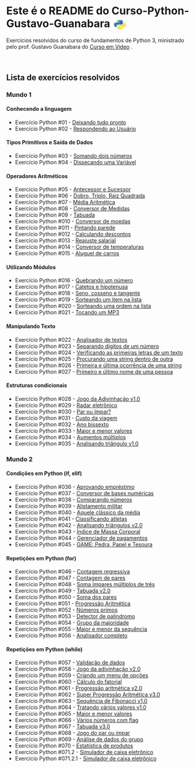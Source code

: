 <div style="display: inline_block"><br>
  <h1>Este é o README do Curso-Python-Gustavo-Guanabara
  <img align="center" alt="Rafa-Python" height="30" width="40" src="https://raw.githubusercontent.com/devicons/devicon/master/icons/python/python-original.svg">
</div>

Exercícios resolvidos do curso de fundamentos de Python 3, ministrado pelo prof. Gustavo Guanabara do [Curso em Vídeo](https://www.youtube.com/channel/UCrWvhVmt0Qac3HgsjQK62FQ) .

 <br> 

## Lista de exercícios resolvidos

### Mundo 1
  
#### Conhecendo a linguagem
- Exercício Python #01 - [Deixando tudo pronto](https://github.com/felipe-lovato/Curso-Python-Gustavo-Guanabara/blob/main/Mundo%201/ex001.py)
- Exercício Python #02 - [Respondendo ao Usuário](https://github.com/felipe-lovato/Curso-Python-Gustavo-Guanabara/blob/main/Mundo%201/ex002.py)

#### Tipos Primitivos e Saída de Dados
- Exercício Python #03 - [Somando dois números](https://github.com/felipe-lovato/Curso-Python-Gustavo-Guanabara/blob/main/Mundo%201/ex003.py)
- Exercício Python #04 - [Dissecando uma Variável](https://github.com/felipe-lovato/Curso-Python-Gustavo-Guanabara/blob/main/Mundo%201/ex004.py)

#### Operadores Aritméticos
- Exercício Python #05 - [Antecessor e Sucessor](https://github.com/felipe-lovato/Curso-Python-Gustavo-Guanabara/blob/main/Mundo%201/ex005.py)
- Exercício Python #06 - [Dobro, Triplo, Raiz Quadrada](https://github.com/felipe-lovato/Curso-Python-Gustavo-Guanabara/blob/main/Mundo%201/ex006.py)
- Exercício Python #07 - [Média Aritmética](https://github.com/felipe-lovato/Curso-Python-Gustavo-Guanabara/blob/main/Mundo%201/ex007.py)
- Exercício Python #08 - [Conversor de Medidas](https://github.com/felipe-lovato/Curso-Python-Gustavo-Guanabara/blob/main/Mundo%201/ex008.py)
- Exercício Python #09 - [Tabuada](https://github.com/felipe-lovato/Curso-Python-Gustavo-Guanabara/blob/main/Mundo%201/ex009.py)
- Exercício Python #010 - [Conversor de moedas](https://github.com/felipe-lovato/Curso-Python-Gustavo-Guanabara/blob/main/Mundo%201/ex010.py)
- Exercício Python #011 - [Pintando parede](https://github.com/felipe-lovato/Curso-Python-Gustavo-Guanabara/blob/main/Mundo%201/ex011.py)
- Exercício Python #012 - [Calculando descontos](https://github.com/felipe-lovato/Curso-Python-Gustavo-Guanabara/blob/main/Mundo%201/ex012.py)
- Exercício Python #013 - [Reajuste salarial](https://github.com/felipe-lovato/Curso-Python-Gustavo-Guanabara/blob/main/Mundo%201/ex013.py)
- Exercício Python #014 - [Conversor de temperaturas](https://github.com/felipe-lovato/Curso-Python-Gustavo-Guanabara/blob/main/Mundo%201/ex014.py)
- Exercício Python #015 - [Aluguel de carros](https://github.com/felipe-lovato/Curso-Python-Gustavo-Guanabara/blob/main/Mundo%201/ex015.py)

#### Utilizando Módulos

- Exercício Python #016 - [Quebrando um número](https://github.com/felipe-lovato/Curso-Python-Gustavo-Guanabara/blob/main/Mundo%201/ex016.py)
- Exercício Python #017 - [Catetos e hipotenusa](https://github.com/felipe-lovato/Curso-Python-Gustavo-Guanabara/blob/main/Mundo%201/ex017.py)
- Exercício Python #018 - [Seno, cosseno e tangente](https://github.com/felipe-lovato/Curso-Python-Gustavo-Guanabara/blob/main/Mundo%201/ex018.py)
- Exercício Python #019 - [Sorteando um item na lista](https://github.com/felipe-lovato/Curso-Python-Gustavo-Guanabara/blob/main/Mundo%201/ex019.py)
- Exercício Python #020 - [Sorteando uma ordem na lista](https://github.com/felipe-lovato/Curso-Python-Gustavo-Guanabara/blob/main/Mundo%201/ex020.py)
- Exercício Python #021 - [Tocando um MP3](https://github.com/felipe-lovato/Curso-Python-Gustavo-Guanabara/blob/main/Mundo%201/ex021.py)

#### Manipulando Texto

- Exercício Python #022 - [Analisador de textos](https://github.com/felipe-lovato/Curso-Python-Gustavo-Guanabara/blob/main/Mundo%201/ex022.py)
- Exercício Python #023 - [Separando dígitos de um número](https://github.com/felipe-lovato/Curso-Python-Gustavo-Guanabara/blob/main/Mundo%201/ex023.py)
- Exercício Python #024 - [Verificando as primeiras letras de um texto](https://github.com/felipe-lovato/Curso-Python-Gustavo-Guanabara/blob/main/Mundo%201/ex024.py)
- Exercício Python #025 - [Procurando uma string dentro de outra](https://github.com/felipe-lovato/Curso-Python-Gustavo-Guanabara/blob/main/Mundo%201/ex025.py)
- Exercício Python #026 - [Primeira e última ocorrência de uma string](https://github.com/felipe-lovato/Curso-Python-Gustavo-Guanabara/blob/main/Mundo%201/ex026.py)
- Exercício Python #027 - [Primeiro e último nome de uma pessoa](https://github.com/felipe-lovato/Curso-Python-Gustavo-Guanabara/blob/main/Mundo%201/ex027.py)
  
#### Estruturas condicionais

- Exercício Python #028 - [Jogo da Adivinhação v1.0](https://github.com/felipe-lovato/Curso-Python-Gustavo-Guanabara/blob/main/Mundo%201/ex028.py)
- Exercício Python #029 - [Radar eletrônico](https://github.com/felipe-lovato/Curso-Python-Gustavo-Guanabara/blob/main/Mundo%201/ex029.py)
- Exercício Python #030 - [Par ou ímpar?](https://github.com/felipe-lovato/Curso-Python-Gustavo-Guanabara/blob/main/Mundo%201/ex030.py)
- Exercício Python #031 - [Custo da viagem](https://github.com/felipe-lovato/Curso-Python-Gustavo-Guanabara/blob/main/Mundo%201/ex031.py)
- Exercício Python #032 - [Ano bissexto](https://github.com/felipe-lovato/Curso-Python-Gustavo-Guanabara/blob/main/Mundo%201/ex032.py)
- Exercício Python #033 - [Maior e menor valores](https://github.com/felipe-lovato/Curso-Python-Gustavo-Guanabara/blob/main/Mundo%201/ex033.py)
- Exercício Python #034 - [Aumentos múltiplos](https://github.com/felipe-lovato/Curso-Python-Gustavo-Guanabara/blob/main/Mundo%201/ex034.py)
- Exercício Python #035 - [Analisando triângulo v1.0](https://github.com/felipe-lovato/Curso-Python-Gustavo-Guanabara/blob/main/Mundo%201/ex035.py)


### Mundo 2

#### Condições em Python (if, elif)

- Exercício Python #036 - [Aprovando empréstimo](https://github.com/felipe-lovato/Curso-Python-Gustavo-Guanabara/blob/main/Mundo%202/ex036.py)
- Exercício Python #037 - [Conversor de bases numéricas](https://github.com/felipe-lovato/Curso-Python-Gustavo-Guanabara/blob/main/Mundo%202/ex037.py)
- Exercício Python #038 - [Comparando números](https://github.com/felipe-lovato/Curso-Python-Gustavo-Guanabara/blob/main/Mundo%202/ex038.py)
- Exercício Python #039 - [Alistamento militar](https://github.com/felipe-lovato/Curso-Python-Gustavo-Guanabara/blob/main/Mundo%202/ex039.py)
- Exercício Python #040 - [Aquele clássico da média](https://github.com/felipe-lovato/Curso-Python-Gustavo-Guanabara/blob/main/Mundo%202/ex040.py)
- Exercício Python #041 - [Classificando atletas](https://github.com/felipe-lovato/Curso-Python-Gustavo-Guanabara/blob/main/Mundo%202/ex041.py)
- Exercício Python #042 - [Analisando triângulos v2.0](https://github.com/felipe-lovato/Curso-Python-Gustavo-Guanabara/blob/main/Mundo%202/ex042.py)
- Exercício Python #043 - [Índice de Massa Corporal](https://github.com/felipe-lovato/Curso-Python-Gustavo-Guanabara/blob/main/Mundo%202/ex043.py)
- Exercício Python #044 - [Gerenciador de pagamentos](https://github.com/felipe-lovato/Curso-Python-Gustavo-Guanabara/blob/main/Mundo%202/ex044.py)
- Exercício Python #045 - [GAME: Pedra, Papel e Tesoura](https://github.com/felipe-lovato/Curso-Python-Gustavo-Guanabara/blob/main/Mundo%202/ex045.py)

#### Repetições em Python (for)

- Exercício Python #046 - [Contagem regressiva](https://github.com/felipe-lovato/Curso-Python-Gustavo-Guanabara/blob/main/Mundo%202/ex046.py)
- Exercício Python #047 - [Contagem de pares](https://github.com/felipe-lovato/Curso-Python-Gustavo-Guanabara/blob/main/Mundo%202/ex047.py)
- Exercício Python #048 - [Soma ímpares múltiplos de três](https://github.com/felipe-lovato/Curso-Python-Gustavo-Guanabara/blob/main/Mundo%202/ex048.py)
- Exercício Python #049 - [Tabuada v2.0](https://github.com/felipe-lovato/Curso-Python-Gustavo-Guanabara/blob/main/Mundo%202/ex049.py)
- Exercício Python #050 - [Soma dos pares](https://github.com/felipe-lovato/Curso-Python-Gustavo-Guanabara/blob/main/Mundo%202/ex050.py)
- Exercício Python #051 - [Progressão Aritmética](https://github.com/felipe-lovato/Curso-Python-Gustavo-Guanabara/blob/main/Mundo%202/ex051.py)
- Exercício Python #052 - [Números primos](https://github.com/felipe-lovato/Curso-Python-Gustavo-Guanabara/blob/main/Mundo%202/ex02.py)
- Exercício Python #053 - [Detector de palíndromo](https://github.com/felipe-lovato/Curso-Python-Gustavo-Guanabara/blob/main/Mundo%202/ex053.py)
- Exercício Python #054 - [Grupo da maioridade](https://github.com/felipe-lovato/Curso-Python-Gustavo-Guanabara/blob/main/Mundo%202/ex054.py)
- Exercício Python #055 - [Maior e menor da sequência](https://github.com/felipe-lovato/Curso-Python-Gustavo-Guanabara/blob/main/Mundo%202/ex055.py)
- Exercício Python #056 - [Analisador completo](https://github.com/felipe-lovato/Curso-Python-Gustavo-Guanabara/blob/main/Mundo%202/ex056.py)

#### Repetições em Python (while)

- Exercício Python #057 - [Validação de dados](https://github.com/felipe-lovato/Curso-Python-Gustavo-Guanabara/blob/main/Mundo%202/ex057.py)
- Exercício Python #058 - [Jogo da adivinhação v2.0](https://github.com/felipe-lovato/Curso-Python-Gustavo-Guanabara/blob/main/Mundo%202/ex058.py)
- Exercício Python #059 - [Criando um menu de opções](https://github.com/felipe-lovato/Curso-Python-Gustavo-Guanabara/blob/main/Mundo%202/ex059.py)
- Exercício Python #060 - [Cálculo do fatorial](https://github.com/felipe-lovato/Curso-Python-Gustavo-Guanabara/blob/main/Mundo%202/ex060.py)
- Exercício Python #061 - [Progressão aritmética v2.0](https://github.com/felipe-lovato/Curso-Python-Gustavo-Guanabara/blob/main/Mundo%202/ex061.py)
- Exercício Python #062 - [Super Progressão Aritmética v3.0](https://github.com/felipe-lovato/Curso-Python-Gustavo-Guanabara/blob/main/Mundo%202/ex062.py)
- Exercício Python #063 - [Sequência de Fibonacci v1.0](https://github.com/felipe-lovato/Curso-Python-Gustavo-Guanabara/blob/main/Mundo%202/ex063.py)
- Exercício Python #064 - [Tratando vários valores v1.0](https://github.com/felipe-lovato/Curso-Python-Gustavo-Guanabara/blob/main/Mundo%202/ex064.py)
- Exercício Python #065 - [Maior e menor valores](https://github.com/felipe-lovato/Curso-Python-Gustavo-Guanabara/blob/main/Mundo%202/ex065.py)
- Exercício Python #066 - [Vários números com flag](https://github.com/felipe-lovato/Curso-Python-Gustavo-Guanabara/blob/main/Mundo%202/ex066.py)
- Exercício Python #067 - [Tabuada v3.0](https://github.com/felipe-lovato/Curso-Python-Gustavo-Guanabara/blob/main/Mundo%202/ex067.py)
- Exercício Python #068 - [Jogo do par ou ímpar](https://github.com/felipe-lovato/Curso-Python-Gustavo-Guanabara/blob/main/Mundo%202/ex068.1.py)
- Exercício Python #069 - [Análise de dados do grupo](https://github.com/felipe-lovato/Curso-Python-Gustavo-Guanabara/blob/main/Mundo%202/ex069.py)
- Exercício Python #070 - [Estatística de produtos](https://github.com/felipe-lovato/Curso-Python-Gustavo-Guanabara/blob/main/Mundo%202/ex070.py)
- Exercício Python #071.2 - [Simulador de caixa eletrônico](https://github.com/felipe-lovato/Curso-Python-Gustavo-Guanabara/blob/main/Mundo%202/ex071.2.py)
- Exercício Python #071.2.1 - [Simulador de caixa eletrônico](https://github.com/felipe-lovato/Curso-Python-Gustavo-Guanabara/blob/main/Mundo%202/ex071.2.1.py)
  
